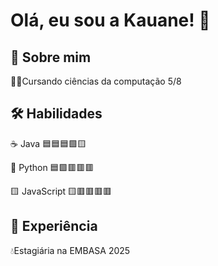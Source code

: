
# Olá, eu sou a Kauane! 👋


## 🚀 Sobre mim




👩‍💻Cursando ciências da computação 5/8






## 🛠 Habilidades
☕ Java 🟦🟦🟦🟩🟨

🐍 Python 🟦🟩🟥🟥🟥

🟨 JavaScript 🟨🟥🟥🟥🟥

## 💼 Experiência
💧Estagiária na EMBASA 2025


